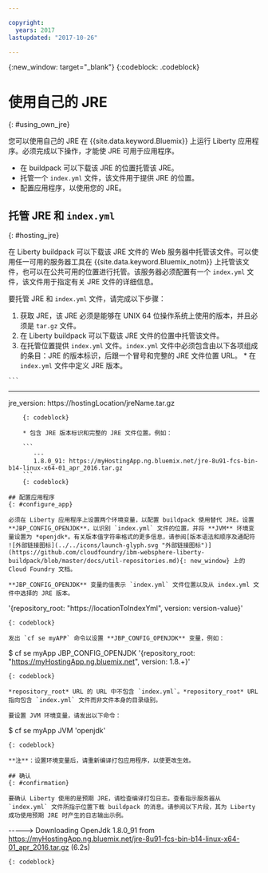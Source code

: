 ```yaml
---

copyright:
  years: 2017
lastupdated: "2017-10-26"

---
```


{:new_window: target="_blank"}
{:codeblock: .codeblock}

# 使用自己的 JRE
{: #using_own_jre}

您可以使用自己的 JRE 在 {{site.data.keyword.Bluemix}} 上运行 Liberty 应用程序。必须完成以下操作，才能使 JRE 可用于应用程序。
* 在 buildpack 可以下载该 JRE 的位置托管该 JRE。
* 托管一个 `index.yml` 文件，该文件用于提供 JRE 的位置。
* 配置应用程序，以使用您的 JRE。

## 托管 JRE 和 `index.yml`
{: #hosting_jre}

在 Liberty buildpack 可以下载该 JRE 文件的 Web 服务器中托管该文件。可以使用任一可用的服务器工具在 {{site.data.keyword.Bluemix_notm}} 上托管该文件，也可以在公共可用的位置进行托管。该服务器必须配置有一个 `index.yml` 文件，该文件用于指定有关 JRE 文件的详细信息。

要托管 JRE 和 `index.yml` 文件，请完成以下步骤：
  1. 获取 JRE，该 JRE 必须是能够在 UNIX 64 位操作系统上使用的版本，并且必须是 `tar.gz` 文件。
  2. 在 Liberty buildpack 可以下载该 JRE 文件的位置中托管该文件。
  3. 在托管位置提供 `index.yml` 文件。`index.yml` 文件中必须包含由以下各项组成的条目：JRE 的版本标识，后跟一个冒号和完整的 JRE 文件位置 URL。
    * 在 `index.yml` 文件中定义 JRE 版本。

    ```
   ---
   jre_version: https://hostingLocation/jreName.tar.gz
```
    {: codeblock}

    * 包含 JRE 版本标识和完整的 JRE 文件位置。例如：

    ```
       ---
       1.8.0_91: https://myHostingApp.ng.bluemix.net/jre-8u91-fcs-bin-b14-linux-x64-01_apr_2016.tar.gz
    ```
    {: codeblock}

## 配置应用程序
{: #configure_app}

必须在 Liberty 应用程序上设置两个环境变量，以配置 buildpack 使用替代 JRE。设置 **JBP_CONFIG_OPENJDK**，以识别 `index.yml` 文件的位置，并将 **JVM** 环境变量设置为 *openjdk*。有关版本值字符串格式的更多信息，请参阅[版本语法和顺序及通配符 ![外部链接图标](../../icons/launch-glyph.svg "外部链接图标")](https://github.com/cloudfoundry/ibm-websphere-liberty-buildpack/blob/master/docs/util-repositories.md){: new_window} 上的 Cloud Foundry 文档。

**JBP_CONFIG_OPENJDK** 变量的值表示 `index.yml` 文件位置以及从 index.yml 文件中选择的 JRE 版本。

```
'{repository_root: "https://locationToIndexYml", version: version-value}'
```
{: codeblock}

发出 `cf se myAPP` 命令以设置 **JBP_CONFIG_OPENJDK** 变量，例如：
```
$ cf se myApp JBP_CONFIG_OPENJDK '{repository_root: "https://myHostingApp.ng.bluemix.net", version: 1.8.+}'
```
{: codeblock}

*repository_root* URL 的 URL 中不包含 `index.yml`。*repository_root* URL 指向包含 `index.yml` 文件而非文件本身的目录级别。

要设置 JVM 环境变量，请发出以下命令：
```
   $ cf se myApp JVM 'openjdk'
```
{: codeblock}

**注**：设置环境变量后，请重新编译打包应用程序，以使更改生效。

## 确认
{: #confirmation}

要确认 Liberty 使用的是预期 JRE，请检查编译打包日志。查看指示服务器从 `index.yml` 文件所指示位置下载 buildpack 的消息。请参阅以下片段，其为 Liberty 成功使用预期 JRE 时产生的日志输出示例。
```
   -----> Downloading OpenJdk 1.8.0_91 from https://myHostingApp.ng.bluemix.net/jre-8u91-fcs-bin-b14-linux-x64-01_apr_2016.tar.gz (6.2s)
```
{: codeblock}
